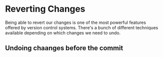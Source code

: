 <h1> Reverting Changes </h1>

Being able to revert our changes is one of
the most powerful features
offered by version control systems.
There's a bunch of different techniques available
depending on which changes we need to undo. 

<h2> Undoing chaanges before the commit </h2>

